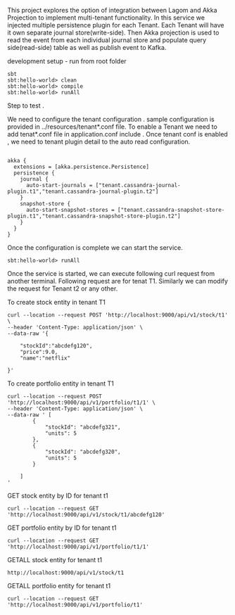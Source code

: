 This project explores the option of integration between Lagom and Akka Projection to implement multi-tenant
functionality. In this service we injected multiple persistence plugin for each  Tenant.
Each Tenant will have it own separate journal store(write-side). Then Akka projection is used to read the event from
each individual journal store and populate query side(read-side) table as well as publish event to Kafka.


development setup - run from root folder
```
sbt
sbt:hello-world> clean
sbt:hello-world> compile
sbt:hello-world> runAll
```

Step to test .

We need to configure the tenant configuration . sample configuration is provided in ../resources/tenant*.conf file.
To enable a Tenant we need to add tenat*.conf file in application.conf include . Once tenant conf is enabled , we need to 
tenant plugin detail to the auto read configuration.

````

akka {
  extensions = [akka.persistence.Persistence]
  persistence {
    journal {
      auto-start-journals = ["tenant.cassandra-journal-plugin.t1","tenant.cassandra-journal-plugin.t2"]
    }
    snapshot-store {
      auto-start-snapshot-stores = ["tenant.cassandra-snapshot-store-plugin.t1","tenant.cassandra-snapshot-store-plugin.t2"]
    }
  }
}

````

Once the configuration is complete we can start the service.
````
sbt:hello-world> runAll
````

Once the service is started, we can execute following curl request from another terminal.
Following request are for tenat T1. Similarly we can modify the request for Tenant t2 or any other.

To create stock entity in tenant T1
````
curl --location --request POST 'http://localhost:9000/api/v1/stock/t1' \
--header 'Content-Type: application/json' \
--data-raw '{
    
    "stockId":"abcdefg120",
    "price":9.0,
    "name":"netflix"

}'
````
To create portfolio entity in tenant T1
````
curl --location --request POST 'http://localhost:9000/api/v1/portfolio/t1/1' \
--header 'Content-Type: application/json' \
--data-raw ' [
        {
            "stockId": "abcdefg321",
            "units": 5
        },
        {
            "stockId": "abcdefg320",
            "units": 5
        }
    
    ]
'
````
GET stock entity by ID for tenant t1
````
curl --location --request GET 'http://localhost:9000/api/v1/stock/t1/abcdefg120'
````
GET portfolio entity by ID for tenant t1
````
curl --location --request GET 'http://localhost:9000/api/v1/portfolio/t1/1'
````
GETALL stock entity for tenant t1
````
http://localhost:9000/api/v1/stock/t1
````

GETALL portfolio entity for tenant t1
````
curl --location --request GET 'http://localhost:9000/api/v1/portfolio/t1'
````



